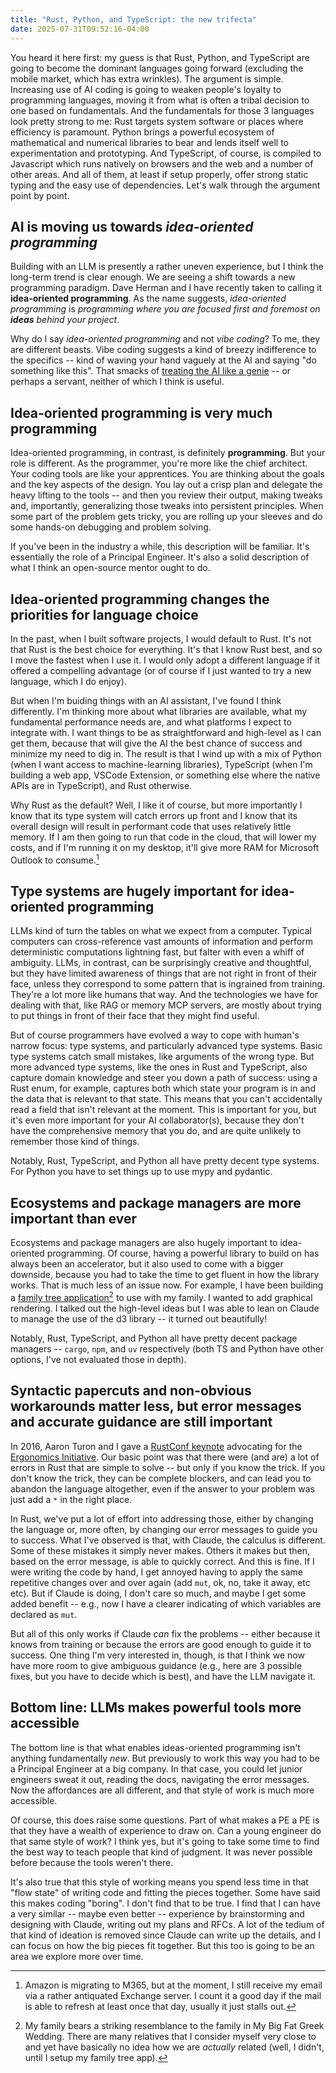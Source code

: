 ```yaml
---
title: "Rust, Python, and TypeScript: the new trifecta"
date: 2025-07-31T09:52:16-04:00
---
```


You heard it here first: my guess is that Rust, Python, and TypeScript are going to become the dominant languages going forward (excluding the mobile market, which has extra wrinkles). The argument is simple. Increasing use of AI coding is going to weaken people's loyalty to programming languages, moving it from what is often a tribal decision to one based on fundamentals. And the fundamentals for those 3 languages look pretty strong to me: Rust targets system software or places where efficiency is paramount. Python brings a powerful ecosystem of mathematical and numerical libraries to bear and lends itself well to experimentation and prototyping. And TypeScript, of course, is compiled to Javascript which runs natively on browsers and the web and a number of other areas. And all of them, at least if setup properly, offer strong static typing and the easy use of dependencies. Let's walk through the argument point by point.

## AI is moving us towards *idea-oriented programming*

Building with an LLM is presently a rather uneven experience, but I think the long-term trend is clear enough. We are seeing a shift towards a new programming paradigm. Dave Herman and I have recently taken to calling it **idea-oriented programming**. As the name suggests, *idea-oriented programming* is *programming where you are focused first and foremost on **ideas** behind your project*.

Why do I say *idea-oriented programming* and not *vibe coding*? To me, they are different beasts. Vibe coding suggests a kind of breezy indifference to the specifics -- kind of waving your hand vaguely at the AI and saying "do something like this".
That smacks of [treating the AI like a genie](https://smallcultfollowing.com/babysteps/blog/2025/07/24/collaborative-ai-prompting/) -- or perhaps a servant, neither of which I think is useful.

## Idea-oriented programming is very much **programming**

Idea-oriented programming, in contrast, is definitely **programming**. But your role is different. As the programmer, you're more like the chief architect. Your coding tools are like your apprentices. You are thinking about the goals and the key aspects of the design. You lay out a crisp plan and delegate the heavy lifting to the tools -- and then you review their output, making tweaks and, importantly, generalizing those tweaks into persistent principles. When some part of the problem gets tricky, you are rolling up your sleeves and do some hands-on debugging and problem solving.

If you've been in the industry a while, this description will be familiar. It's essentially the role of a Principal Engineer. It's also a solid description of what I think an open-source mentor ought to do.

## Idea-oriented programming changes the priorities for language choice

In the past, when I built software projects, I would default to Rust. It's not that Rust is the best choice for everything. It's that I know Rust best, and so I move the fastest when I use it. I would only adopt a different language if it offered a compelling advantage (or of course if I just wanted to try a new language, which I do enjoy).

But when I'm buiding things with an AI assistant, I've found I think differently. I'm thinking more about what libraries are available, what my fundamental performance needs are, and what platforms I expect to integrate with. I want things to be as straightforward and high-level as I can get them, because that will give the AI the best chance of success and minimize my need to dig in. The result is that I wind up with a mix of Python (when I want access to machine-learning libraries), TypeScript (when I'm building a web app, VSCode Extension, or something else where the native APIs are in TypeScript), and Rust otherwise.

Why Rust as the default? Well, I like it of course, but more importantly I know that its type system will catch errors up front and I know that its overall design will result in performant code that uses relatively little memory. If I am then going to run that code in the cloud, that will lower my costs, and if I'm running it on my desktop, it'll give more RAM for Microsoft Outlook to consume.[^kid]

[^kid]: Amazon is migrating to M365, but at the moment, I still receive my email via a rather antiquated Exchange server. I count it a good day if the mail is able to refresh at least once that day, usually it just stalls out.

## Type systems are hugely important for idea-oriented programming

LLMs kind of turn the tables on what we expect from a computer. Typical computers can cross-reference vast amounts of information and perform deterministic computations lightning fast, but falter with even a whiff of ambiguity. LLMs, in contrast, can be surprisingly creative and thoughtful, but they have limited awareness of things that are not right in front of their face, unless they correspond to some pattern that is ingrained from training. They're a lot more like humans that way. And the technologies we have for dealing with that, like RAG or memory MCP servers, are mostly about trying to put things in front of their face that they might find useful.

But of course programmers have evolved a way to cope with human's narrow focus: type systems, and particularly advanced type systems. Basic type systems catch small mistakes, like arguments of the wrong type. But more advanced type systems, like the ones in Rust and TypeScript, also capture domain knowledge and steer you down a path of success: using a Rust enum, for example, captures both which state your program is in and the data that is relevant to that state. This means that you can't accidentally read a field that isn't relevant at the moment. This is important for you, but it's even more important for your AI collaborator(s), because they don't have the comprehensive memory that you do, and are quite unlikely to remember those kind of things.

Notably, Rust, TypeScript, and Python all have pretty decent type systems. For Python you have to set things up to use mypy and pydantic.

## Ecosystems and package managers are more important than ever

Ecosystems and package managers are also hugely important to idea-oriented programming. Of course, having a powerful library to build on has always been an accelerator, but it also used to come with a bigger downside, because you had to take the time to get fluent in how the library works. That is much less of an issue now. For example, I have been building a [family tree application](https://github.com/nikomatsakis/www.family-tree/)[^mbfgw] to use with my family. I wanted to add graphical rendering. I talked out the high-level ideas but I was able to lean on Claude to manage the use of the d3 library -- it turned out beautifully!

[^mbfgw]: My family bears a striking resemblance to the family in My Big Fat Greek Wedding. There are many relatives that I consider myself very close to and yet have basically no idea how we are *actually* related (well, I didn't, until I setup my family tree app).

Notably, Rust, TypeScript, and Python all have pretty decent package managers -- `cargo`, `npm`, and `uv` respectively (both TS and Python have other options, I've not evaluated those in depth).

## Syntactic papercuts and non-obvious workarounds matter less, but error messages and accurate guidance are still important

In 2016, Aaron Turon and I gave a [RustConf keynote][2016] advocating for the [Ergonomics Initiative][EI]. Our basic point was that there were (and are) a lot of errors in Rust that are simple to solve -- but only if you know the trick. If you don't know the trick, they can be complete blockers, and can lead you to abandon the language altogether, even if the answer to your problem was just add a `*` in the right place.

[EI]: https://blog.rust-lang.org/2017/03/02/lang-ergonomics/
[2016]:https://www.youtube.com/watch?v=pTQxHIzGqFI

In Rust, we've put a lot of effort into addressing those, either by changing the language or, more often, by changing our error messages to guide you to success. What I've observed is that, with Claude, the calculus is different. Some of these mistakes it simply never makes. Others it makes but then, based on the error message, is able to quickly correct. And this is fine. If I were writing the code by hand, I get annoyed having to apply the same repetitive changes over and over again (add `mut`, ok, no, take it away, etc etc). But if Claude is doing, I don't care so much, and maybe I get some added benefit -- e.g., now I have a clearer indicating of which variables are declared as `mut`.

But all of this only works if Claude *can* fix the problems -- either because it knows from training or because the errors are good enough to guide it to success. One thing I'm very interested in, though, is that I think we now have more room to give ambiguous guidance (e.g., here are 3 possible fixes, but you have to decide which is best), and have the LLM navigate it.

## Bottom line: LLMs makes powerful tools more accessible

The bottom line is that what enables ideas-oriented programming isn't anything fundamentally *new*. But previously to work this way you had to be a Principal Engineer at a big company. In that case, you could let junior engineers sweat it out, reading the docs, navigating the error messages. Now the affordances are all different, and that style of work is much more accessible.

Of course, this does raise some questions. Part of what makes a PE a PE is that they have a wealth of experience to draw on. Can a young engineer do that same style of work? I think yes, but it's going to take some time to find the best way to teach people that kind of judgment. It was never possible before because the tools weren't there.

It's also true that this style of working means you spend less time in that "flow state" of writing code and fitting the pieces together. Some have said this makes coding "boring". I don't find that to be true. I find that I can have a very similar -- maybe even better -- experience by brainstorming and designing with Claude, writing out my plans and RFCs. A lot of the tedium of that kind of ideation is removed since Claude can write up the details, and I can focus on how the big pieces fit together. But this too is going to be an area we explore more over time.
